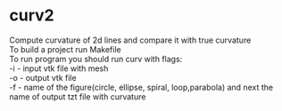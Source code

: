 # curv2
Compute curvature of 2d lines and compare it with true curvature <br />
To build a project run Makefile <br />
To run program you should run curv with flags: <br />
-i - input vtk file with mesh <br />
-o - output vtk file <br />
-f - name of the figure(circle, ellipse, spiral, loop,parabola) and next the name of output tzt file with curvature <br />
